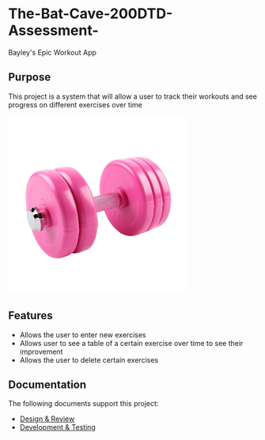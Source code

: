 # The-Bat-Cave-200DTD-Assessment-
Bayley's Epic Workout App

## Purpose

This project is a system that will allow a user to track their workouts and see progress on different exercises over time 

![Alt text](images/pink-dumbell-pic.png)

## Features

- Allows the user to enter new exercises
- Allows user to see a table of a certain exercise over time to see their improvement
- Allows the user to delete certain exercises

## Documentation
 
The following documents support this project:

- [Design & Review](Design.md)
- [Development & Testing](Development.md)